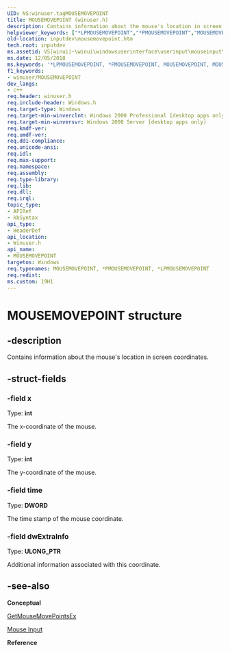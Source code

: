 ```yaml
---
UID: NS:winuser.tagMOUSEMOVEPOINT
title: MOUSEMOVEPOINT (winuser.h)
description: Contains information about the mouse's location in screen coordinates.
helpviewer_keywords: ["*LPMOUSEMOVEPOINT","*PMOUSEMOVEPOINT","MOUSEMOVEPOINT","MOUSEMOVEPOINT structure [Keyboard and Mouse Input]","PMOUSEMOVEPOINT","PMOUSEMOVEPOINT structure pointer [Keyboard and Mouse Input]","_win32_MOUSEMOVEPOINT_str","_win32_mousemovepoint_str_cpp","inputdev.mousemovepoint","winui._win32_mousemovepoint_str","winuser/MOUSEMOVEPOINT","winuser/PMOUSEMOVEPOINT"]
old-location: inputdev\mousemovepoint.htm
tech.root: inputdev
ms.assetid: VS|winui|~\winui\windowsuserinterface\userinput\mouseinput\mouseinputreference\mouseinputstructures\mousemovepoint.htm
ms.date: 12/05/2018
ms.keywords: '*LPMOUSEMOVEPOINT, *PMOUSEMOVEPOINT, MOUSEMOVEPOINT, MOUSEMOVEPOINT structure [Keyboard and Mouse Input], PMOUSEMOVEPOINT, PMOUSEMOVEPOINT structure pointer [Keyboard and Mouse Input], _win32_MOUSEMOVEPOINT_str, _win32_mousemovepoint_str_cpp, inputdev.mousemovepoint, winui._win32_mousemovepoint_str, winuser/MOUSEMOVEPOINT, winuser/PMOUSEMOVEPOINT'
f1_keywords:
- winuser/MOUSEMOVEPOINT
dev_langs:
- c++
req.header: winuser.h
req.include-header: Windows.h
req.target-type: Windows
req.target-min-winverclnt: Windows 2000 Professional [desktop apps only]
req.target-min-winversvr: Windows 2000 Server [desktop apps only]
req.kmdf-ver: 
req.umdf-ver: 
req.ddi-compliance: 
req.unicode-ansi: 
req.idl: 
req.max-support: 
req.namespace: 
req.assembly: 
req.type-library: 
req.lib: 
req.dll: 
req.irql: 
topic_type:
- APIRef
- kbSyntax
api_type:
- HeaderDef
api_location:
- Winuser.h
api_name:
- MOUSEMOVEPOINT
targetos: Windows
req.typenames: MOUSEMOVEPOINT, *PMOUSEMOVEPOINT, *LPMOUSEMOVEPOINT
req.redist: 
ms.custom: 19H1
---
```


# MOUSEMOVEPOINT structure


## -description


Contains information about the mouse's location in screen coordinates.


## -struct-fields




### -field x

Type: <b>int</b>

The x-coordinate of the mouse. 


### -field y

Type: <b>int</b>

The y-coordinate of the mouse. 


### -field time

Type: <b>DWORD</b>

The time stamp of the mouse coordinate. 


### -field dwExtraInfo

Type: <b>ULONG_PTR</b>

Additional information associated with this coordinate. 


## -see-also




<b>Conceptual</b>



<a href="https://docs.microsoft.com/windows/desktop/api/winuser/nf-winuser-getmousemovepointsex">GetMouseMovePointsEx</a>



<a href="https://docs.microsoft.com/windows/desktop/inputdev/mouse-input">Mouse Input</a>



<b>Reference</b>
 

 

